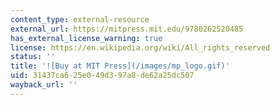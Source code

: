 ```yaml
---
content_type: external-resource
external_url: https://mitpress.mit.edu/9780262520485
has_external_license_warning: true
license: https://en.wikipedia.org/wiki/All_rights_reserved
status: ''
title: '![Buy at MIT Press](/images/mp_logo.gif)'
uid: 31437ca6-25e0-49d3-97a8-de62a25dc507
wayback_url: ''
---
```


